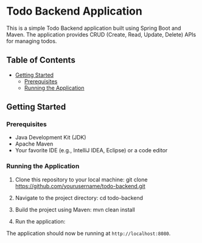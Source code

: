 # Todo Backend Application

This is a simple Todo Backend application built using Spring Boot and Maven. The application provides CRUD (Create, Read, Update, Delete) APIs for managing todos.

## Table of Contents
- [Getting Started](#getting-started)
  - [Prerequisites](#prerequisites)
  - [Running the Application](#running-the-application)

## Getting Started

### Prerequisites
- Java Development Kit (JDK)
- Apache Maven
- Your favorite IDE (e.g., IntelliJ IDEA, Eclipse) or a code editor

### Running the Application
1. Clone this repository to your local machine:
git clone https://github.com/yourusername/todo-backend.git


2. Navigate to the project directory:
cd todo-backend

3. Build the project using Maven:
mvn clean install

4. Run the application:


The application should now be running at `http://localhost:8080`.





